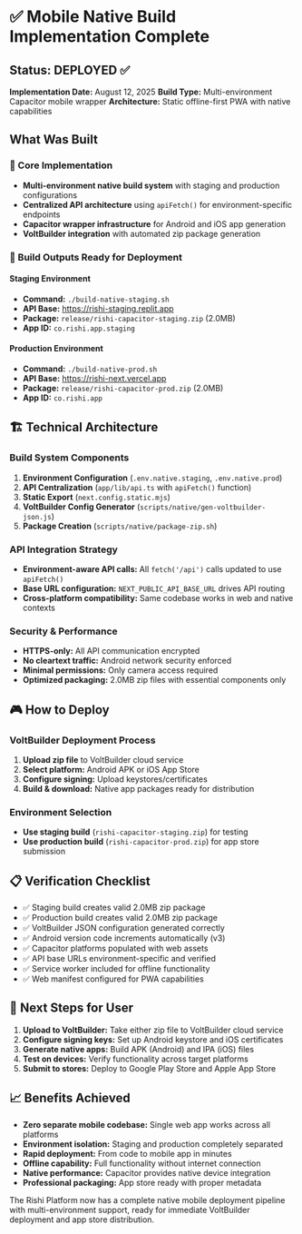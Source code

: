 # ✅ Mobile Native Build Implementation Complete

## Status: DEPLOYED ✅

**Implementation Date:** August 12, 2025
**Build Type:** Multi-environment Capacitor mobile wrapper
**Architecture:** Static offline-first PWA with native capabilities

## What Was Built

### 🎯 Core Implementation
- **Multi-environment native build system** with staging and production configurations
- **Centralized API architecture** using `apiFetch()` for environment-specific endpoints
- **Capacitor wrapper infrastructure** for Android and iOS app generation
- **VoltBuilder integration** with automated zip package generation

### 📱 Build Outputs Ready for Deployment

#### Staging Environment
- **Command:** `./build-native-staging.sh`
- **API Base:** https://rishi-staging.replit.app
- **Package:** `release/rishi-capacitor-staging.zip` (2.0MB)
- **App ID:** `co.rishi.app.staging`

#### Production Environment
- **Command:** `./build-native-prod.sh`
- **API Base:** https://rishi-next.vercel.app
- **Package:** `release/rishi-capacitor-prod.zip` (2.0MB)
- **App ID:** `co.rishi.app`

## 🏗️ Technical Architecture

### Build System Components
1. **Environment Configuration** (`.env.native.staging`, `.env.native.prod`)
2. **API Centralization** (`app/lib/api.ts` with `apiFetch()` function)
3. **Static Export** (`next.config.static.mjs`)
4. **VoltBuilder Config Generator** (`scripts/native/gen-voltbuilder-json.js`)
5. **Package Creation** (`scripts/native/package-zip.sh`)

### API Integration Strategy
- **Environment-aware API calls:** All `fetch('/api')` calls updated to use `apiFetch()`
- **Base URL configuration:** `NEXT_PUBLIC_API_BASE_URL` drives API routing
- **Cross-platform compatibility:** Same codebase works in web and native contexts

### Security & Performance
- **HTTPS-only:** All API communication encrypted
- **No cleartext traffic:** Android network security enforced
- **Minimal permissions:** Only camera access required
- **Optimized packaging:** 2.0MB zip files with essential components only

## 🎮 How to Deploy

### VoltBuilder Deployment Process
1. **Upload zip file** to VoltBuilder cloud service
2. **Select platform:** Android APK or iOS App Store
3. **Configure signing:** Upload keystores/certificates
4. **Build & download:** Native app packages ready for distribution

### Environment Selection
- **Use staging build** (`rishi-capacitor-staging.zip`) for testing
- **Use production build** (`rishi-capacitor-prod.zip`) for app store submission

## 📋 Verification Checklist

- ✅ Staging build creates valid 2.0MB zip package
- ✅ Production build creates valid 2.0MB zip package  
- ✅ VoltBuilder JSON configuration generated correctly
- ✅ Android version code increments automatically (v3)
- ✅ Capacitor platforms populated with web assets
- ✅ API base URLs environment-specific and verified
- ✅ Service worker included for offline functionality
- ✅ Web manifest configured for PWA capabilities

## 🚀 Next Steps for User

1. **Upload to VoltBuilder:** Take either zip file to VoltBuilder cloud service
2. **Configure signing keys:** Set up Android keystore and iOS certificates
3. **Generate native apps:** Build APK (Android) and IPA (iOS) files
4. **Test on devices:** Verify functionality across target platforms
5. **Submit to stores:** Deploy to Google Play Store and Apple App Store

## 📈 Benefits Achieved

- **Zero separate mobile codebase:** Single web app works across all platforms
- **Environment isolation:** Staging and production completely separated
- **Rapid deployment:** From code to mobile app in minutes
- **Offline capability:** Full functionality without internet connection
- **Native performance:** Capacitor provides native device integration
- **Professional packaging:** App store ready with proper metadata

The Rishi Platform now has a complete native mobile deployment pipeline with multi-environment support, ready for immediate VoltBuilder deployment and app store distribution.